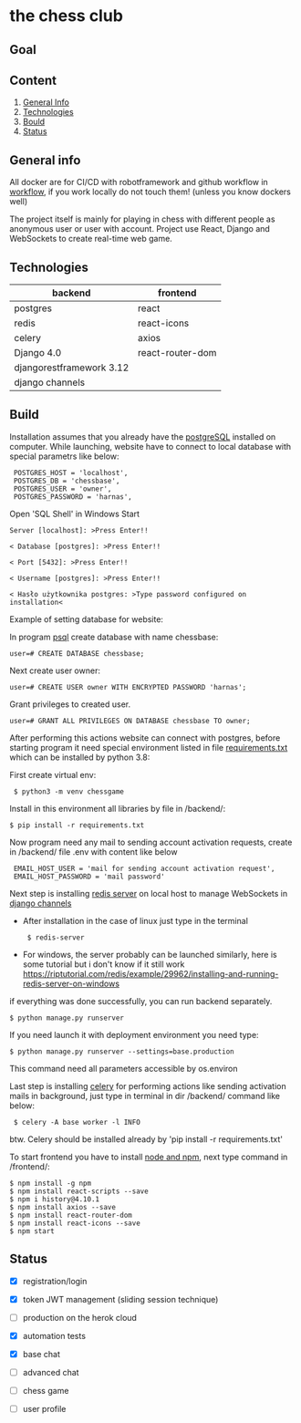 # the chess club

## Goal


## Content

1. [General Info](#info)
2. [Technologies](#Technologies)
3. [Bould](#Build)
4. [Status](#Status)


## General info <a name="info"></a>

All docker are for CI/CD with robotframework and github workflow in [workflow](./github/workflow/tests.yml), if you work locally do not touch them! (unless you know dockers well)

The project itself is mainly for playing in chess with different people as anonymous user or user with account. Project use React, Django and WebSockets to create real-time web game.


## Technologies <a name="technologies"></a>
     



   backend                            | frontend                        
------------------------------|-------------------------------------------                                                                     
  postgres                             |     react                                 
  redis                              |        react-icons                            
  celery                               |        axios                   
  Django 4.0                         |          react-router-dom                         
  djangorestframework 3.12            |                               
  django channels                      |                                                                                            
                                                   
      

## Build

Installation assumes that you already have the [postgreSQL](https://www.postgresql.org/download/) installed on computer. 
While launching, website have to connect to local database with special parametrs like below:

     POSTGRES_HOST = 'localhost',
     POSTGRES_DB = 'chessbase',
     POSTGRES_USER = 'owner',
     POSTGRES_PASSWORD = 'harnas',
     
     
Open 'SQL Shell' in Windows Start

    Server [localhost]: >Press Enter!!
    
    < Database [postgres]: >Press Enter!!
    
    < Port [5432]: >Press Enter!!
    
    < Username [postgres]: >Press Enter!!
    
    < Hasło użytkownika postgres: >Type password configured on installation<


Example of setting database for website:


In program [psql](https://www.postgresql.org/docs/9.2/app-psql.html) create database with name chessbase:

    user=# CREATE DATABASE chessbase;

Next create user owner:

    user=# CREATE USER owner WITH ENCRYPTED PASSWORD 'harnas';

Grant privileges to created user.

    user=# GRANT ALL PRIVILEGES ON DATABASE chessbase TO owner;

After performing this actions website can connect with postgres, before starting program it need special
environment listed in file [requirements.txt](./backend/requirements.txt) which can be installed by python 3.8:

First create virtual env:

     $ python3 -m venv chessgame
     
Install in this environment all libraries by file in /backend/:

    $ pip install -r requirements.txt
    
    
Now program need any mail to sending account activation requests, create in /backend/ file .env with content like below
     
     EMAIL_HOST_USER = 'mail for sending account activation request',
     EMAIL_HOST_PASSWORD = 'mail password'
     
Next step is installing [redis server](https://redis.io/) on local host to manage WebSockets in [django channels](https://channels.readthedocs.io/en/stable/)

   - After installation in the case of linux just type in the terminal 
     
          $ redis-server
     
   - For windows, the server probably can be launched similarly, here is some tutorial but i don't know if it still work           https://riptutorial.com/redis/example/29962/installing-and-running-redis-server-on-windows
 

if everything was done successfully, you can run backend separately.

    $ python manage.py runserver

If you need launch it with deployment environment you need type:

    $ python manage.py runserver --settings=base.production

This command need all parameters accessible by os.environ


 Last step is installing [celery](https://docs.celeryproject.org/en/stable/django/first-steps-with-django.html) for performing actions like sending activation mails in background, just type in terminal in dir /backend/ command like below:
 
     $ celery -A base worker -l INFO
     
btw. Celery should be installed already by 'pip install -r requirements.txt'
 

To start frontend you have to install [node and npm](https://docs.npmjs.com/downloading-and-installing-node-js-and-npm), next type command in /frontend/:

    $ npm install -g npm
    $ npm install react-scripts --save
    $ npm i history@4.10.1
    $ npm install axios --save
    $ npm install react-router-dom
    $ npm install react-icons --save
    $ npm start
    


## Status <a name="Status"></a>

  - [x]   registration/login
  - [x]   token JWT management (sliding session technique)
  - [ ]   production on the herok cloud
  - [x]   automation tests
  - [x]   base chat
  - [ ]   advanced chat 
  - [ ]   chess game
  - [ ]   user profile



 
